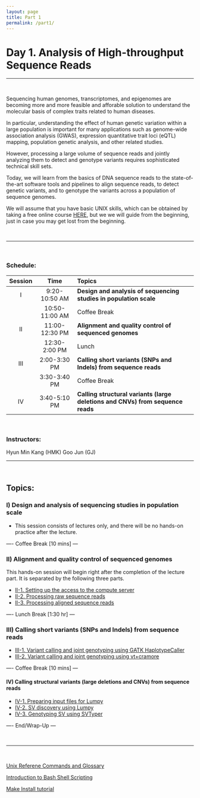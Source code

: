 ```yaml
---
layout: page
title: Part 1 
permalink: /part1/
---
```


# Day 1. Analysis of High-throughput Sequence Reads

<hr>
<br>

Sequencing human genomes, transcriptomes, and epigenomes are becoming
more and more feasible and afforable solution to understand the
molecular basis of complex traits related to human
diseases.

In particular, understanding the effect of human genetic
variation within a large population is important for many applications
such as genome-wide association analysis (GWAS), expression
quantitative trait loci (eQTL) mapping, population genetic analysis,
and other related studies.

However, processing a large volume of sequence reads and jointly
analyzing them to detect and genotype variants requires sophisticated
technical skill sets.

Today, we will learn from the basics of DNA sequence reads to the
state-of-the-art software tools and pipelines to align sequence reads,
to detect genetic variants, and to genotype the variants across a
population of sequence genomes.

We will assume that you have basic UNIX skills, which can be obtained
by taking a free online course
[HERE](https://www.codecademy.com/learn/learn-the-command-line), but
we we will guide from the beginning, just in case you may get lost
from the beginning.

<br>
<hr>
<br>

### Schedule:

| Session | Time           | Topics                   |
| :-----: |:--------------:| :----------------------- |
| I       | 9:20-10:50 AM  | **Design and analysis of sequencing studies in population scale** |
|         | 10:50-11:00 AM | Coffee Break             |
| II      | 11:00-12:30 PM | **Alignment and quality control of sequenced genomes**       |
|         | 12:30-2:00 PM  | Lunch                    |
| III     | 2:00-3:30 PM   | **Calling short variants (SNPs and Indels) from sequence reads**    |
|         | 3:30-3:40 PM   | Coffee Break             |
| IV      | 3:40-5:10 PM   | **Calling structural variants (large deletions and CNVs) from sequence reads**   |

<br>

### Instructors:
Hyun Min Kang (HMK)
Goo Jun (GJ)


<hr>
<br>

## Topics:

### I) Design and analysis of sequencing studies in population scale

- This session consists of lectures only, and there will be no hands-on practice after the lecture.

—- Coffee Break [10 mins] —

### II) Alignment and quality control of sequenced genomes

This hands-on session will begin right after the completion of the
lecture part. It is separated by the following three parts.

- [II-1. Setting up the access to the compute
  server](../class-material/day1-connect-server)
- [II-2. Processing raw sequence
  reads](../class-material/day1-fastq-practice)
- [II-3. Processing aligned sequence reads
  ](../class-material/day1-bam-practice)
<!-- - [II-4. Quality control of aligned sequence
  reads](../class-material/day1-bam-quality-control) -->


—- Lunch Break [1:30 hr] —

### III) Calling short variants (SNPs and Indels) from sequence reads

- [III-1. Variant calling and joint genotyping using
  GATK HaplotypeCaller](../class-material/day1-gatk)
- [III-2. Variant calling and joint genotyping using vt+cramore](../class-material/day1-vt-cramore)  

—- Coffee Break [10 mins] —

#### IV) Calling structural variants (large deletions and CNVs) from sequence reads

- [IV-1. Preparing input files for Lumpy](../class-material/day1-prepare-svcall)
- [IV-2. SV discovery using Lumpy](../class-material/day1-lumpy)
- [IV-3. Genotyping SV using SVTyper ](../class-material/day1-svtyper)


—- End/Wrap-Up —

<br>

---
<br>

[Unix Referene Commands and Glossary](../class-material/unix-reference.html)  

[Introduction to Bash Shell Scripting](https://en.wikibooks.org/wiki/Bash_Shell_Scripting)  

[Make Install tutorial](http://www.ee.surrey.ac.uk/Teaching/Unix/unix7.html)

